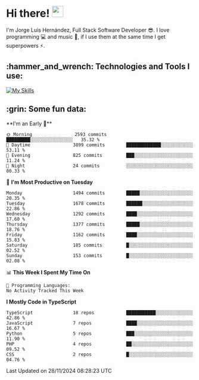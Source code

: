 <h1 align="left">
 <abc>
  <br>Hi there! <img src="https://user-images.githubusercontent.com/42378118/110234147-e3259600-7f4e-11eb-95be-0c4047144dea.gif" width="30"><br>
 </abc>
</h1>

I'm Jorge Luis Hernández, Full Stack Software Developer :sunglasses:. I love programming :computer: and music :musical_score:, if I use them at the same time I get superpowers :zap:. 


<h2 align="left">:hammer_and_wrench: Technologies and Tools I use:</h2>

[![My Skills](https://skillicons.dev/icons?i=js,ts,html,css,py,vue,react,next,nest,postgres,mysql)](https://skillicons.dev)

<h2 align="left">:grin: Some fun data:</h2>
<!--START_SECTION:waka-->
**I'm an Early 🐤** 

```text
🌞 Morning                2593 commits        █████████░░░░░░░░░░░░░░░░   35.32 % 
🌆 Daytime                3899 commits        █████████████░░░░░░░░░░░░   53.11 % 
🌃 Evening                825 commits         ███░░░░░░░░░░░░░░░░░░░░░░   11.24 % 
🌙 Night                  24 commits          ░░░░░░░░░░░░░░░░░░░░░░░░░   00.33 % 
```
📅 **I'm Most Productive on Tuesday** 

```text
Monday                   1494 commits        █████░░░░░░░░░░░░░░░░░░░░   20.35 % 
Tuesday                  1678 commits        ██████░░░░░░░░░░░░░░░░░░░   22.86 % 
Wednesday                1292 commits        ████░░░░░░░░░░░░░░░░░░░░░   17.60 % 
Thursday                 1377 commits        █████░░░░░░░░░░░░░░░░░░░░   18.76 % 
Friday                   1162 commits        ████░░░░░░░░░░░░░░░░░░░░░   15.83 % 
Saturday                 185 commits         █░░░░░░░░░░░░░░░░░░░░░░░░   02.52 % 
Sunday                   153 commits         █░░░░░░░░░░░░░░░░░░░░░░░░   02.08 % 
```


📊 **This Week I Spent My Time On** 

```text
💬 Programming Languages: 
No Activity Tracked This Week
```

**I Mostly Code in TypeScript** 

```text
TypeScript               18 repos            ███████████░░░░░░░░░░░░░░   42.86 % 
JavaScript               7 repos             ████░░░░░░░░░░░░░░░░░░░░░   16.67 % 
Python                   5 repos             ███░░░░░░░░░░░░░░░░░░░░░░   11.90 % 
PHP                      4 repos             ██░░░░░░░░░░░░░░░░░░░░░░░   09.52 % 
CSS                      2 repos             █░░░░░░░░░░░░░░░░░░░░░░░░   04.76 % 
```




 Last Updated on 28/11/2024 08:28:23 UTC
<!--END_SECTION:waka-->
